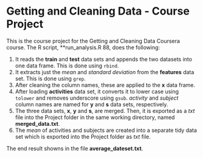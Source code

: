 # Getting and Cleaning Data - Course Project

This is the course project for the Getting and Cleaning Data Coursera course.
The R script, **run_analysis.R
88, does the following:

1. It reads the **train** and **test** data sets and appends the two datasets into one data frame. This is done using `rbind`.
2. It extracts just the *mean* and *standard deviation* from the **features** data set. This is done using `grep`.
3. After cleaning the column names, these are applied to the **x** data frame.  
4. After loading **activities** data set, it converts it to lower case using `tolower` and removes underscore using `gsub`. *activity* and *subject* column names are named for **y** and **s** data sets, respectively.
5. The three data sets, **x**, **y** and **s**, are merged. Then, it is exported as a *txt* file into the Project folder in the same working directory, named **merged_data.txt**.
6. The *mean* of activities and subjects are created into a separate tidy data set which is exported into the Project folder as *txt* file.

The end result showns in the file **average_dateset.txt**.
